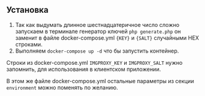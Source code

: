 ## Установка

1. Так как выдумать длинное шестнадцатеричное число сложно запускаем в терминале генератор ключей 
`php generate.php` он заменит в файле docker-compose.yml `{KEY}` и `{SALT}` случайными HEX строками.
2. Выполняем `docker-compose up -d` что бы запустить контейнер.

Строки из docker-compose.yml `IMGPROXY_KEY` и `IMGPROXY_SALT` нужно запомнить, для использования в клиентском приложении.

В этом же файле docker-compose.yml остальные параметры из секции `environment` можно поменять по желанию.

